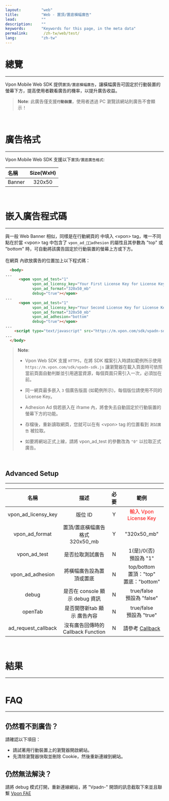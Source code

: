 ```yaml
---
layout:         "web"
title:          "Web - 置頂/置底橫幅廣告"
lead:           ""
description:    ""
keywords:       "Keywords for this page, in the meta data"
permalink:       /zh-tw/web/test/
lang:           "zh-tw"
---
```


# 總覽
---
Vpon Mobile Web SDK 提供`置頂/置底橫幅廣告`，讓橫幅廣告可固定於行動裝置的螢幕下方，提高使用者觀看廣告的機率，以提升廣告收益。<br>

> **Note**:
>此廣告僅支援<strong>`行動裝置`</strong>，使用者透過 PC 瀏覽該網站則廣告不會顯示！
<br>

# 廣告格式
---
Vpon Mobile Web SDK 支援以下`置頂/置底廣告格式`:<br>

| 名稱               | Size(WxH)     |
| :---------------- | :------------:|
| Banner            |    320x50     |

<br>

# 嵌入廣告程式碼
---
與一般 Web Banner 相似，同樣是在行動網頁的 <body> 中填入 \<vpon\> tag，唯一不同點在於當 \<vpon\> tag 中包含了 `vpon_ad_adhesion` 的屬性且其參數為 "top" 或 "bottom" 時，可自動將該廣告固定於行動裝置的螢幕上方或下方。<br><br>
在網頁 <body> 內欲放廣告的位置加上以下程式碼：

```html
  <body>
...
      <vpon vpon_ad_test="1"
            vpon_ad_licensy_key="Your First License Key for License Key"
            vpon_ad_format="320x50_mb"
            debug="true"></vpon>
...
      <vpon vpon_ad_test="1"
            vpon_ad_licensy_key="Your Second License Key for License Key"
            vpon_ad_format="320x50_mb"
            vpon_ad_adhesion="bottom"
            debug="true"></vpon>
...
    <script type="text/javascript" src="https://m.vpon.com/sdk/vpadn-sdk.js"> </script>
...
  </body>
```
> **Note**:
>
>* Vpon Web SDK 支援 `HTTPS`，在將 SDK 檔案引入時請如範例所示使用 `https://m.vpon.com/sdk/vpadn-sdk.js` 讓瀏覽器在載入頁面時可依照當前頁面自動判斷並引用適當資源，每個頁面只需引入一次，必須加在 </body> 前。
>
>* 同一網頁最多嵌入 `3` 個廣告版面 (如範例所示)，每個版位請使用不同的 License Key。
>
>* Adhesion Ad 倘若嵌入在 iframe 內，將會失去自動固定於行動裝置的螢幕下方的功能。
>
>* 存檔後，重新讀取網頁，您就可以在有 \<vpon\> tag 的位置看到 `測試廣告` 被拉取。
>
>* 如要將網站正式上線，請將 vpon_ad_test 的參數改為 `"0"` 以拉取正式廣告。


<br>

## Advanced Setup
---

名稱                   | 描述                               | 必要  | 範例
:--------------------:|:----------------------------------:|:----:|:------------------------:
vpon\_ad\_licensy\_key| 版位 ID                             | Y    | <font color="red">輸入 Vpon License Key</font>
vpon\_ad\_format      | 置頂/置底橫幅廣告格式<br>320x50\_mb    | Y    | "320x50\_mb"
vpon\_ad\_test        | 是否拉取測試廣告                      | N    | 1(是)/0(否)<br>預設為 "1"
vpon\_ad\_adhesion    | 將橫幅廣告設為置頂或置底               | N    | top/bottom<br>置頂："top"<br>置底："bottom"
debug                 | 是否在 console 顯示 debug 資訊        | N   | true/false<br>預設為 "false"
openTab               | 是否開啓新tab 顯示 廣告內容            | N    | true/false<br>預設為 "true"
ad\_request\_callback | 沒有廣告回傳時的 Callback Function  | N       | 請參考 [Callback]

<br>

# 結果
---
<img src="{{site.imgurl}}/Adhesion-Banner-1.png" alt="" class="width-300"/>


# FAQ
---

## 仍然看不到廣告？
請確認以下項目：

* 請試著用行動裝置上的瀏覽器開啟網站。
* 先清除瀏覽器快取並刪除 Cookie，然後重新連線到網站。

## 仍然無法解決？
請將 debug 模式打開，重新連線網站，將 "Vpadn-" 開頭的訊息截取下來並且聯繫 [Vpon FAE]

[Callback]: {{site.baseurl}}/zh-tw/web/original-banner/#callback
[Vpon FAE]: mailto:fae@vpon.com

<vpon vpon_ad_test="0" vpon_ad_licensy_key="8a80854b668a2bb90166a05e02371841" vpon_ad_format="mi" debug="true"
        ad_request_callback="vponCallBackMethod"></vpon>
            <script type="text/javascript" src="https:https://m.vpon.com/sdk/vpadn-sdk.js"></script>

